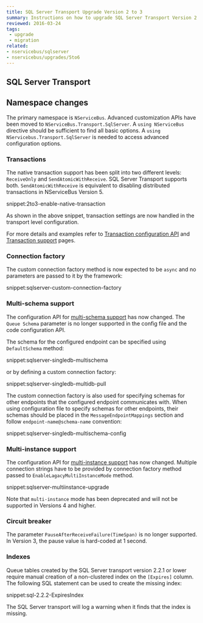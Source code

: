 ```yaml
---
title: SQL Server Transport Upgrade Version 2 to 3
summary: Instructions on how to upgrade SQL Server Transport Version 2 to 3.
reviewed: 2016-03-24
tags:
 - upgrade
 - migration
related:
- nservicebus/sqlserver
- nservicebus/upgrades/5to6
---
```



## SQL Server Transport


## Namespace changes

The primary namespace is `NServiceBus`. Advanced customization APIs have been moved to `NServiceBus.Transport.SqlServer`. A `using NServiceBus` directive should be sufficient to find all basic options. A `using NServicebus.Transport.SqlServer` is needed to access advanced configuration options.

### Transactions

The native transaction support has been split into two different levels: `ReceiveOnly` and `SendAtomicWithReceive`. SQL Server Transport supports both. `SendAtomicWithReceive` is equivalent to disabling distributed transactions in NServiceBus Version 5.

snippet:2to3-enable-native-transaction

As shown in the above snippet, transaction settings are now handled in the transport level configuration. 

For more details and examples refer to [Transaction configuration API](/nservicebus/upgrades/5to6.md#transaction-configuration-api) and [Transaction support](/nservicebus/transports/transactions.md) pages.


### Connection factory

The custom connection factory method is now expected to be `async` and no parameters are passed to it by the framework:

snippet:sqlserver-custom-connection-factory


### Multi-schema support
 
The configuration API for [multi-schema support](/nservicebus/sqlserver/deployment-options.md#multi-schema) has now changed. The `Queue Schema` parameter is no longer supported in the config file and the code configuration API. 

The schema for the configured endpoint can be specified using `DefaultSchema` method:

snippet:sqlserver-singledb-multischema

or by defining a custom connection factory:

snippet:sqlserver-singledb-multidb-pull 

The custom connection factory is also used for specifying schemas for other endpoints that the configured endpoint communicates with.
When using configuration file to specify schemas for other endpoints, their schemas should be placed in the `MessageEndpointMappings` section and follow `endpoint-name@schema-name` convention:

snippet:sqlserver-singledb-multischema-config


### Multi-instance support

The configuration API for [multi-instance support](/nservicebus/sqlserver/deployment-options.md#multi-instance) has now changed. Multiple connection strings have to be provided by connection factory method passed to `EnableLagacyMultiInstanceMode` method.

snippet:sqlserver-multiinstance-upgrade

Note that `multi-instance` mode has been deprecated and will not be supported in Versions 4 and higher.

### Circuit breaker

The parameter `PauseAfterReceiveFailure(TimeSpan)` is no longer supported. In Version 3, the pause value is hard-coded at 1 second.


### Indexes

Queue tables created by the SQL Server transport version 2.2.1 or lower require manual creation of a non-clustered index on the `[Expires]` column. The following SQL statement can be used to create the missing index:

snippet:sql-2.2.2-ExpiresIndex

The SQL Server transport will log a warning when it finds that the index is missing.
